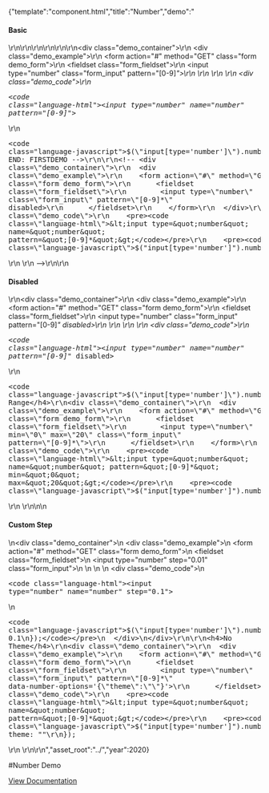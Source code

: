 {"template":"component.html","title":"Number","demo":"<h4>Basic</h4>\r\n\r\n<!-- START: FIRSTDEMO -->\r\n\r\n<style>\r\n  .fs-number { max-width: 300px; }\r\n</style>\r\n\r\n<div class=\"demo_container\">\r\n  <div class=\"demo_example\">\r\n    <form action=\"#\" method=\"GET\" class=\"form demo_form\">\r\n      <fieldset class=\"form_fieldset\">\r\n        <input type=\"number\" class=\"form_input\" pattern=\"[0-9]*\">\r\n      </fieldset>\r\n    </form>\r\n  </div>\r\n  <div class=\"demo_code\">\r\n    <pre><code class=\"language-html\">&lt;input type=&quot;number&quot; name=&quot;number&quot; pattern=&quot;[0-9]*&quot;&gt;</code></pre>\r\n    <pre><code class=\"language-javascript\">$(\"input[type='number']\").number();</code></pre>\r\n  </div>\r\n</div>\r\n\r\n<!-- END: FIRSTDEMO -->\r\n\r\n<!-- <div class=\"demo_container\">\r\n  <div class=\"demo_example\">\r\n    <form action=\"#\" method=\"GET\" class=\"form demo_form\">\r\n      <fieldset class=\"form_fieldset\">\r\n        <input type=\"number\" class=\"form_input\" pattern=\"[0-9]*\" disabled>\r\n      </fieldset>\r\n    </form>\r\n  </div>\r\n  <div class=\"demo_code\">\r\n    <pre><code class=\"language-html\">&lt;input type=&quot;number&quot; name=&quot;number&quot; pattern=&quot;[0-9]*&quot;&gt;</code></pre>\r\n    <pre><code class=\"language-javascript\">$(\"input[type='number']\").number();</code></pre>\r\n  </div>\r\n</div> -->\r\n\r\n<h4>Disabled</h4>\r\n<div class=\"demo_container\">\r\n  <div class=\"demo_example\">\r\n    <form action=\"#\" method=\"GET\" class=\"form demo_form\">\r\n      <fieldset class=\"form_fieldset\">\r\n        <input type=\"number\" class=\"form_input\" pattern=\"[0-9]*\" disabled>\r\n      </fieldset>\r\n    </form>\r\n  </div>\r\n  <div class=\"demo_code\">\r\n    <pre><code class=\"language-html\">&lt;input type=&quot;number&quot; name=&quot;number&quot; pattern=&quot;[0-9]*&quot; disabled&gt;</code></pre>\r\n    <pre><code class=\"language-javascript\">$(\"input[type='number']\").number();</code></pre>\r\n  </div>\r\n</div>\r\n\r\n<h4>Custom Range</h4>\r\n<div class=\"demo_container\">\r\n  <div class=\"demo_example\">\r\n    <form action=\"#\" method=\"GET\" class=\"form demo_form\">\r\n      <fieldset class=\"form_fieldset\">\r\n        <input type=\"number\" min=\"0\" max=\"20\" class=\"form_input\" pattern=\"[0-9]*\">\r\n      </fieldset>\r\n    </form>\r\n  </div>\r\n  <div class=\"demo_code\">\r\n    <pre><code class=\"language-html\">&lt;input type=&quot;number&quot; name=&quot;number&quot; pattern=&quot;[0-9]*&quot; min=&quot;0&quot; max=&quot;20&quot;&gt;</code></pre>\r\n    <pre><code class=\"language-javascript\">$(\"input[type='number']\").number();</code></pre>\r\n  </div>\r\n</div>\n\n<h4>Custom Step</h4>\n<div class=\"demo_container\">\n  <div class=\"demo_example\">\n    <form action=\"#\" method=\"GET\" class=\"form demo_form\">\n      <fieldset class=\"form_fieldset\">\n        <input type=\"number\" step=\"0.01\" class=\"form_input\">\n      </fieldset>\n    </form>\n  </div>\n  <div class=\"demo_code\">\n    <pre><code class=\"language-html\">&lt;input type=&quot;number&quot; name=&quot;number&quot; step=&quot;0.1&quot;&gt;</code></pre>\n    <pre><code class=\"language-javascript\">$(\"input[type='number']\").number({\n  step: 0.1\n});</code></pre>\n  </div>\n</div>\r\n\r\n<h4>No Theme</h4>\r\n<div class=\"demo_container\">\r\n  <div class=\"demo_example\">\r\n    <form action=\"#\" method=\"GET\" class=\"form demo_form\">\r\n      <fieldset class=\"form_fieldset\">\r\n        <input type=\"number\" class=\"form_input\" pattern=\"[0-9]*\" data-number-options='{\"theme\":\"\"}'>\r\n      </fieldset>\r\n    </form>\r\n  </div>\r\n  <div class=\"demo_code\">\r\n    <pre><code class=\"language-html\">&lt;input type=&quot;number&quot; name=&quot;number&quot; pattern=&quot;[0-9]*&quot;&gt;</code></pre>\r\n    <pre><code class=\"language-javascript\">$(\"input[type='number']\").number({\r\n  theme: \"\"\r\n});</code></pre>\r\n  </div>\r\n</div>\r\n","asset_root":"../","year":2020}

 #Number Demo
<p class="back_link"><a href="https://formstone.it/components/number">View Documentation</a></p>
